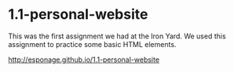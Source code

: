 # 1.1-personal-website

This was the first assignment we had at the Iron Yard.  We used this assignment to practice some basic HTML elements.

http://esponage.github.io/1.1-personal-website
